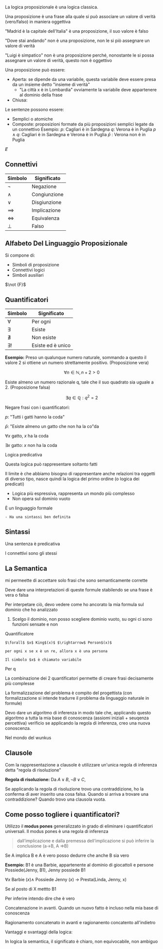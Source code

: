 La logica proposizionale è una logica classica.

Una proposizione è una frase alla quale si può associare un valore di verità (vero/falso) in maniera oggettiva

"Madrid è la capitale dell'Italia" è una proposizione, il suo valore è falso

"Dove stai andando" non è una proposizione, non le si piò assegnare un valore di verità

"Luigi è simpatico" non è una proposizione perché, nonostante le si possa assegnare un valore di verità, questo non è oggettivo

Una proposizione può essere:

- Aperta: se dipende da una variabile, questa variabile deve essere presa da un insieme detto "insieme di verità"
	- "La città x è in Lombardia" ovviamente la variabile deve appartenere al dominio della frase
- Chiusa: 

Le sentenze possono essere:

- Semplici o atomiche
- Composte: proposizioni formate da più proposizioni semplici legate da un connettivo
	Esempio: 
		$p:$ Cagliari è in Sardegna
		$q:$ Verona è in Puglia
		$p \land q :$ Cagliari è in Sardegna e Verona è in Puglia
		$\bar p$ : Verona non è in Puglia

$\not E$

## Connettivi

| Simbolo | Significato |
|-|-|
|$\neg$|Negazione|
|$\land$|Congiunzione|
|$\lor$|Disgiunzione|
|$\implies$|Implicazione|
|$\iff$|Equivalenza|
|$\bot$|Falso|

## Alfabeto Del Linguaggio Proposizionale

Si compone di:

- Simboli di proposizione
- Connettivi logici
- Simboli ausiliari

$\not {F}$

## Quantificatori

|Simbolo|Significato|
|-|-|
|$\forall$|Per ogni|
|$\exists$|Esiste|
|$\nexists$|Non esiste|
|$\exists$!|Esiste ed è unico|

**Esempio:** Preso un qualunque numero naturale, sommando a questo il valore 2 si ottiene un numero strettamente positivo. (Proposizione vera)

$$
\forall n \in \mathbb{N}, n+2>0
$$

Esiste almeno un numero razionale q, tale che il suo quadrato sia uguale a 2. (Proposizione falsa)

$$
\exists q \in \mathbb{Q}:q^2=2
$$ 

Negare frasi con i quantificatori:

$p:$ "Tutti i gatti hanno la coda"

$\bar p:$ "Esiste almeno un gatto che non ha la co"da 

$\forall x$ gatto, $x$ ha la coda

$\exists x$ gatto: $x$ non ha la coda

Logica predicativa

Questa logica può rappresentare soltanto fatti

Il limite è che abbiamo bisogno di rappresentare anche relazioni tra oggetti di diverso tipo, nasce quindi la logica del primo ordine (o logica dei predicati)

- Logica più espressiva, rappresenta un mondo più complesso
- Non opera sul dominio vuoto

È un linguaggio formale

	- Ha una sintassi ben definita

## Sintassi

Una sentenza è predicativa

I connettivi sono gli stessi

## La Semantica

mi permeette di accettare solo frasi che sono semanticamente corrette

Deve dare una interpretazioni di queste formule stabilendo se una frase è vera o falsa

Per interpetare ciò, devo vedere come ho ancorato la mia formula sul dominio che ho analizzato

1. Scelgo il dominio, non posso scegliere dominio vuoto, su ogni ci sono funzioni sensate e non

Quantificatore

	$\forall$ $x$ King$(x)$ $\rightarrow$ Person$(x)$

	per ogni x se x è un re, allora x è una persona

	Il simbolo $x$ è chiamato variabile

Per q

La combinazione dei 2 quantificatori permette di creare frasi decisamente più complesse

La formalizzazione del problema è compito del progettista (con formalizzazione si intende tradurre il problema da linguaggio naturale in formule)

Devo dare un algoritmo di inferenza in modo tale che, applicando questo algoritmo a tutta la mia base di conoscenza (assiomi iniziali + seuqenza percettiva) verificio se applicando la regola di inferenza, creo una nuova conoscenza. 

Nel mondo del wunkus 

Clausole
---

Com la rappresentazione a clausole è utilizzare un'unica regola di inferenza detta "regola di risoluzione"

**Regola di risoluzione:**
Da $A \vee B, ¬ B \vee C$, 

Se applicando la regola di risoluzione trovo una contraddizione, ho la conferma di aver inserito una cosa falsa. Quando si arriva a trovare una contraddizione? Quando trovo una clausola vuota.

Come posso togliere i quantificatori?
---

Utilizzo il **modus pones** generalizzato in grado di eliminare i quantificatori universali. Il modus pones è una regola di inferenza

> dall’implicazione e dalla premessa dell’implicazione si può inferire la conclusione (a->B, A =>B)

Se A implica B e A è vero posso dedurre che anche B sia vero

**Esempio:**
B1 è una Barbie, appartenente al dominio di giocattoli e persone
Possiede(Jenny, B1), Jenny possiede B1

$\forall x$ Barbie $(x) \wedge$ Possiede Jenny $(x)$ $\rightarrow$ Presta(Linda, Jenny, x)

Se al posto di X mettto B1

Per inferire intendo dire che è vero

Concatenazione in avanti. Quando un nuovo fatto è incluso nella mia base di conoscenza

Ragionamento concatenato in avanti e ragionanento concatento all'indietro

Vantaggi e svantaggi della logica:

In logica la semantica, il significato è chiaro, non equivocabile, non ambiguo 